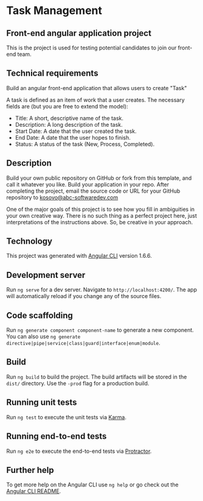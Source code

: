 # Task Management

## Front-end angular application project

This is the project is used for testing potential candidates to join our front-end team.

## Technical requirements

Build an angular front-end application that allows users to create "Task"

A task is defined as an item of work that a user creates. The necessary fields are (but you are free to extend the model):

- Title: A short, descriptive name of the task.
- Description: A long description of the task.
- Start Date: A date that the user created the task.
- End Date: A date that the user hopes to finish.
- Status: A status of the task (New, Process, Completed).

## Description

Build your own public repository on GitHub or fork from this template, and call it whatever you like. Build your application in your repo.
After completing the project, email the source code or URL for your GitHub repository to kosovo@abc-softwaredev.com

One of the major goals of this project is to see how you fill in ambiguities in your own creative way.
There is no such thing as a perfect project here, just interpretations of the instructions above. So, be creative in your approach.

## Technology

This project was generated with [Angular CLI](https://github.com/angular/angular-cli) version 1.6.6.

## Development server

Run `ng serve` for a dev server. Navigate to `http://localhost:4200/`. The app will automatically reload if you change any of the source files.

## Code scaffolding

Run `ng generate component component-name` to generate a new component. You can also use `ng generate directive|pipe|service|class|guard|interface|enum|module`.

## Build

Run `ng build` to build the project. The build artifacts will be stored in the `dist/` directory. Use the `-prod` flag for a production build.

## Running unit tests

Run `ng test` to execute the unit tests via [Karma](https://karma-runner.github.io).

## Running end-to-end tests

Run `ng e2e` to execute the end-to-end tests via [Protractor](http://www.protractortest.org/).

## Further help

To get more help on the Angular CLI use `ng help` or go check out the [Angular CLI README](https://github.com/angular/angular-cli/blob/master/README.md).
